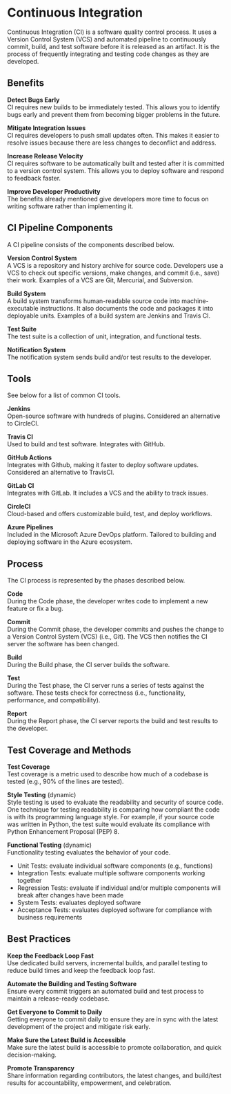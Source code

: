 # Continuous Integration
Continuous Integration (CI) is a software quality control process. It uses a Version Control System (VCS) and automated pipeline to continuously commit, build, and test software before it is released as an artifact. It is the process of frequently integrating and testing code changes as they are developed.

## Benefits
**Detect Bugs Early**  
CI requires new builds to be immediately tested. This allows you to identify bugs early and prevent them from becoming bigger problems in the future. 

**Mitigate Integration Issues**  
CI requires developers to push small updates often. This makes it easier to resolve issues because there are less changes to deconflict and address. 

**Increase Release Velocity**  
CI requires software to be automatically built and tested after it is committed to a version control system. This allows you to deploy software and respond to feedback faster. 

**Improve Developer Productivity**  
The benefits already mentioned give developers more time to focus on writing software rather than implementing it. 

## CI Pipeline Components
A CI pipeline consists of the components described below. 

**Version Control System**  
A VCS is a repository and history archive for source code. Developers use a VCS to check out specific versions, make changes, and commit (i.e., save) their work. Examples of a VCS are Git, Mercurial, and Subversion. 

**Build System**  
A build system transforms human-readable source code into machine-executable instructions. It also documents the code and packages it into deployable units. Examples of a build system are Jenkins and Travis CI. 

**Test Suite**  
The test suite is a collection of unit, integration, and functional tests. 

**Notification System**  
The notification system sends build and/or test results to the developer. 

## Tools
See below for a list of common CI tools. 

**Jenkins**  
Open-source software with hundreds of plugins. Considered an alternative to CircleCI. 

**Travis CI**  
Used to build and test software. Integrates with GitHub. 

**GitHub Actions**  
Integrates with Github, making it faster to deploy software updates. Considered an alternative to TravisCI. 

**GitLab CI**  
Integrates with GitLab. It includes a VCS and the ability to track issues. 

**CircleCI**  
Cloud-based and offers customizable build, test, and deploy workflows. 

**Azure Pipelines**  
Included in the Microsoft Azure DevOps platform. Tailored to building and deploying software in the Azure ecosystem. 

## Process
The CI process is represented by the phases described below. 

**Code**  
During the Code phase, the developer writes code to implement a new feature or fix a bug. 

**Commit**  
During the Commit phase, the developer commits and pushes the change to a Version Control System (VCS) (i.e., Git). The VCS then notifies the CI server the software has been changed. 

**Build**  
During the Build phase, the CI server builds the software. 

**Test**  
During the Test phase, the CI server runs a series of tests against the software. These tests check for correctness (i.e., functionality, performance, and compatibility). 

**Report**  
During the Report phase, the CI server reports the build and test results to the developer. 

## Test Coverage and Methods
**Test Coverage**  
Test coverage is a metric used to describe how much of a codebase is tested (e.g., 90% of the lines are tested). 

**Style Testing** (dynamic)  
Style testing is used to evaluate the readability and security of source code. One technique for testing readability is comparing how compliant the code is with its programming language style. For example, if your source code was written in Python, the test suite would evaluate its compliance with Python Enhancement Proposal (PEP) 8. 

**Functional Testing** (dynamic)  
Functionality testing evaluates the behavior of your code. 
* Unit Tests: evaluate individual software components (e.g., functions)
* Integration Tests: evaluate multiple software components working together
* Regression Tests: evaluate if individual and/or multiple components will break after changes have been made
* System Tests: evaluates deployed software 
* Acceptance Tests: evaluates deployed software for compliance with business requirements

## Best Practices
**Keep the Feedback Loop Fast**  
Use dedicated build servers, incremental builds, and parallel testing to reduce build times and keep the feedback loop fast. 

**Automate the Building and Testing Software**  
Ensure every commit triggers an automated build and test process to maintain a release-ready codebase. 

**Get Everyone to Commit to Daily**  
Getting everyone to commit daily to ensure they are in sync with the latest development of the project and mitigate risk early. 

**Make Sure the Latest Build is Accessible**  
Make sure the latest build is accessible to promote collaboration, and quick decision-making.

**Promote Transparency**  
Share information regarding contributors, the latest changes, and build/test results for accountability, empowerment, and celebration. 
